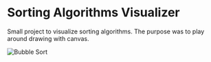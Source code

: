 # Sorting Algorithms Visualizer

Small project to visualize sorting algorithms. The purpose was to play around drawing with canvas.

![Bubble Sort](https://github.com/nicodelpiano/sorting-algorithms-visualizer/blob/master/sample/sample.gif)